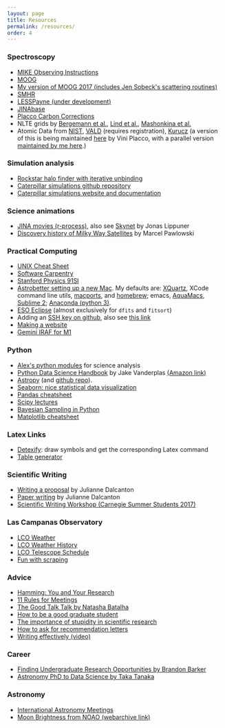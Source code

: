 ```yaml
---
layout: page
title: Resources
permalink: /resources/
order: 4
---
```


### Spectroscopy
* [MIKE Observing Instructions](https://github.com/alexji/mikerun)
* [MOOG](http://www.as.utexas.edu/~chris/moog.html)
* [My version of MOOG 2017 (includes Jen Sobeck's scattering routines)](https://github.com/alexji/moog17scat)
* [SMHR](https://github.com/andycasey/smhr)
* [LESSPayne (under development)](https://github.com/alexji/LESSPayne)
* [JINAbase](http://jinabase.pythonanywhere.com/)
* [Placco Carbon Corrections](http://vplacco.pythonanywhere.com/)
* NLTE grids by [Bergemann et al.](http://nlte.mpia.de/), [Lind et al.](http://www.inspect-stars.com/cp/application.py/), [Mashonkina et al.](http://spectrum.inasan.ru/nLTE/)
* Atomic Data from [NIST](https://physics.nist.gov/PhysRefData/ASD/lines_form.html), [VALD](http://vald.astro.univie.ac.at/~vald3/php/vald.php) (requires registration), [Kurucz](http://kurucz.harvard.edu/linelists.html) (a version of this is being maintained [here](https://github.com/vmplacco/linemake) by Vini Placco, with a parallel version [maintained by me here](https://github.com/alexji/linemake).)

### Simulation analysis
* [Rockstar halo finder with iterative unbinding](https://bitbucket.org/alexji/rockstar)
* [Caterpillar simulations github repository](https://github.com/caterpillarproject/)
* [Caterpillar simulations website and documentation](http://www.caterpillarproject.org/)

### Science animations
* [JINA movies (r-process)](http://www.jinaweb.org/html/movies.html), also see [Skynet](http://jonaslippuner.com/research/skynet/) by Jonas Lippuner
* [Discovery history of Milky Way Satellites](http://marcelpawlowski.com/wp-content/uploads3/MWsatellites_discoveries.mp4) by Marcel Pawlowski

### Practical Computing
* [UNIX Cheat Sheet](/UNIXCheatSheet.pdf)
* [Software Carpentry](https://software-carpentry.org/)
* [Stanford Physics 91SI](https://web.stanford.edu/class/physics91SI/cgi-bin/?page_id=13)
* [Astrobetter setting up a new Mac](http://www.astrobetter.com/wiki/Setup+a+New+Mac+for+Astronomy). My defaults are: [XQuartz](https://www.xquartz.org/), XCode command line utils, [macports](https://www.macports.org/), and [homebrew](https://brew.sh/); emacs, [AquaMacs](http://aquamacs.org/), [Sublime 2](https://www.sublimetext.com/2); [Anaconda (python 3)](https://conda.io/docs/user-guide/install/download.html).
* [ESO Eclipse](https://www.eso.org/sci/software/eclipse/) (almost exclusively for `dfits` and `fitsort`)
* Adding an [SSH key on github](https://help.github.com/articles/generating-a-new-ssh-key-and-adding-it-to-the-ssh-agent/), also see [this link](https://www.digitalocean.com/community/tutorials/how-to-configure-ssh-key-based-authentication-on-a-linux-server)
* [Making a website](https://astrosites.github.io/index.html)
* [Gemini IRAF for M1](https://gemini-iraf-vm-tutorial.readthedocs.io/en/stable/)

### Python
* [Alex's python modules](https://github.com/alexji/alexmods) for science analysis
* [Python Data Science Handbook](https://github.com/jakevdp/PythonDataScienceHandbook) by Jake Vanderplas [(Amazon link)](https://www.amazon.com/_/dp/1491912057)
* [Astropy](http://www.astropy.org/) (and [github repo](https://github.com/astropy/astropy)).
* [Seaborn: nice statistical data visualization](https://seaborn.pydata.org/)
* [Pandas cheatsheet](https://nbviewer.jupyter.org/github/groverpr/learn_python_libraries/blob/master/pandas/pandas_cheatsheet.ipynb)
* [Scipy lectures](https://www.scipy-lectures.org/)
* [Bayesian Sampling in Python](https://github.com/alexji/cda-samplers)
* [Matplotlib cheatsheet](https://github.com/rougier/matplotlib-cheatsheet)

### Latex Links
* [Detexify](http://detexify.kirelabs.org/classify.html): draw symbols and get the corresponding Latex command
* [Table generator](https://www.tablesgenerator.com/)

### Scientific Writing
* [Writing a proposal](https://www.discovermagazine.com/the-sciences/unsolicited-advice-xiii-how-to-craft-a-well-argued-proposal) by Julianne Dalcanton
* [Paper writing](https://lavinia.as.arizona.edu/~gbesla/ASTR_520_Spring2017_files/Lecture21.pdf) by Julianne Dalcanton
* [Scientific Writing Workshop (Carnegie Summer Students 2017)](/scientific-writing-summer2017.pdf)

### Las Campanas Observatory
* [LCO Weather](http://weather.lco.cl/)
* [LCO Weather History](http://weather.lco.cl/clima/weather/Magellan/weathercalendar.html)
* [LCO Telescope Schedule](http://www.lco.cl/telescopes-information/telescope-schedules/)
* [Fun with scraping](https://github.com/alexji/scrapetelescopeschedule)

### Advice
* [Hamming: You and Your Research](http://www.cs.virginia.edu/~robins/YouAndYourResearch.html)
* [11 Rules for Meetings](https://www.nature.com/articles/d41586-019-02295-z)
* [The Good Talk Talk by Natasha Batalha](https://natashabatalha.github.io/GoodTalkTalk.pdf)
* [How to be a good graduate student](https://www.preposterousuniverse.com/blog/2007/09/26/unsolicited-advice-iv-how-to-be-a-good-graduate-student/)
* [The importance of stupidity in scientific research](files/schwartz-2008.pdf)
* [How to ask for recommendation letters](https://twitter.com/astroarianna/status/1582039372282486786?s=20&t=6dbH71gxMo3LR3SFCLE5bg)
* [Writing effectively (video)](https://youtu.be/vtIzMaLkCaM)

### Career
* [Finding Undergraduate Research Opportunities by Brandon Barker](https://astrobarker.github.io/undresearch.html)
* [Astronomy PhD to Data Science by Taka Tanaka](https://github.com/taka-tanaka/astronomy-to-data-science/blob/master/ATDS.pdf)

### Astronomy
* [International Astronomy Meetings](http://www.cadc-ccda.hia-iha.nrc-cnrc.gc.ca/en/meetings/index.html)
* [Moon Brightness from NOAO (webarchive link)](https://web.archive.org/web/20210312010916/https://www.noao.edu/noao/noaonews/mar94/art20.html)
  
